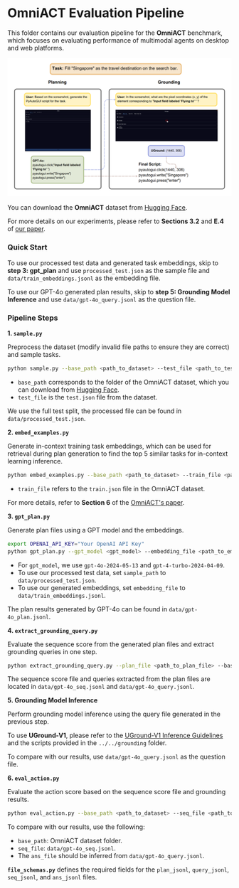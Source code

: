 # OmniACT Evaluation Pipeline

This folder contains our evaluation pipeline for the **OmniACT** benchmark, which focuses on evaluating performance of multimodal agents on desktop and web platforms.

![OmniACT Evaluation Example](./assets/image.png)

You can download the **OmniACT** dataset from [Hugging Face](https://huggingface.co/datasets/Writer/omniact/tree/main).

For more details on our experiments, please refer to **Sections 3.2** and **E.4** of [our paper](https://arxiv.org/pdf/2410.05243).

### Quick Start

To use our processed test data and generated task embeddings, skip to **step 3: gpt_plan** and use `processed_test.json` as the sample file and `data/train_embeddings.jsonl` as the embedding file.

To use our GPT-4o generated plan results, skip to **step 5: Grounding Model Inference** and use `data/gpt-4o_query.jsonl` as the question file.


### Pipeline Steps

**1. `sample.py`**

   Preprocess the dataset (modify invalid file paths to ensure they are correct) and sample tasks.

   ```bash
   python sample.py --base_path <path_to_dataset> --test_file <path_to_test_json> --output_file <path_to_sample_json> --sample_num <num_samples>
   ```

   - `base_path` corresponds to the folder of the OmniACT dataset, which you can download from [Hugging Face](https://huggingface.co/datasets/Writer/omniact/tree/main).
   - `test_file` is the `test.json` file from the dataset.

   We use the full test split, the processed file can be found in `data/processed_test.json`.

**2. `embed_examples.py`**

   Generate in-context training task embeddings, which can be used for retrieval during plan generation to find the top 5 similar tasks for in-context learning inference.

   ```bash
   python embed_examples.py --base_path <path_to_dataset> --train_file <path_to_train_json> --output_file <path_to_output_embeddings>
   ```

   - `train_file` refers to the `train.json` file in the OmniACT dataset.
   
   For more details, refer to **Section 6** of the [OmniACT's paper](https://arxiv.org/pdf/2402.17553).

**3. `gpt_plan.py`**

   Generate plan files using a GPT model and the embeddings.

   ```bash
   export OPENAI_API_KEY="Your OpenAI API Key"
   python gpt_plan.py --gpt_model <gpt_model> --embedding_file <path_to_embedding_file> --sample_path <path_to_sample_json> --base_path <path_to_dataset> --output_path <path_to_output_plan>
   ```

   - For `gpt_model`, we use `gpt-4o-2024-05-13` and `gpt-4-turbo-2024-04-09`.
   - To use our processed test data, set `sample_path` to `data/processed_test.json`.
   - To use our generated embeddings, set `embedding_file` to `data/train_embeddings.jsonl`.

   The plan results generated by GPT-4o can be found in `data/gpt-4o_plan.jsonl`.

**4. `extract_grounding_query.py`**

   Evaluate the sequence score from the generated plan files and extract grounding queries in one step.

   ```bash
   python extract_grounding_query.py --plan_file <path_to_plan_file> --base_path <path_to_dataset> --seq_output_file <path_to_seq_score_output> --query_output_file <path_to_grounding_query_output>
   ```

   The sequence score file and queries extracted from the plan files are located in `data/gpt-4o_seq.jsonl` and `data/gpt-4o_query.jsonl`.

**5. Grounding Model Inference**

   Perform grounding model inference using the query file generated in the previous step. 

   To use **UGround-V1**, please refer to the [UGround-V1 Inference Guidelines](https://github.com/OSU-NLP-Group/UGround/tree/main/grounding) and the scripts provided in the `../../grounding` folder.

   To compare with our results, use `data/gpt-4o_query.jsonl` as the question file.

**6. `eval_action.py`**

   Evaluate the action score based on the sequence score file and grounding results.

   ```bash
   python eval_action.py --base_path <path_to_dataset> --seq_file <path_to_seq_score_file> --ans_file <path_to_grounding_answer_file>
   ```

   To compare with our results, use the following:
   - `base_path`: OmniACT dataset folder.
   - `seq_file`: `data/gpt-4o_seq.jsonl`.
   - The `ans_file` should be inferred from `data/gpt-4o_query.jsonl`.

**`file_schemas.py`** defines the required fields for the `plan_jsonl`, `query_jsonl`, `seq_jsonl`, and `ans_jsonl` files.